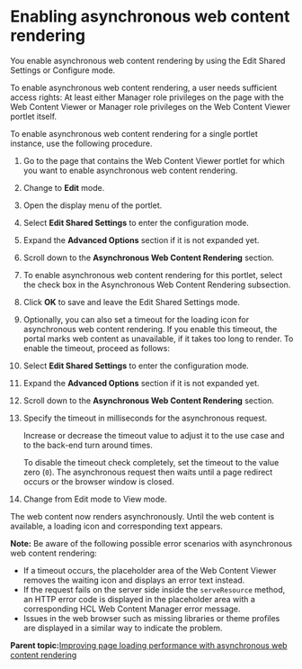 # Enabling asynchronous web content rendering 

You enable asynchronous web content rendering by using the Edit Shared Settings or Configure mode.

To enable asynchronous web content rendering, a user needs sufficient access rights: At least either Manager role privileges on the page with the Web Content Viewer or Manager role privileges on the Web Content Viewer portlet itself.

To enable asynchronous web content rendering for a single portlet instance, use the following procedure.

1.  Go to the page that contains the Web Content Viewer portlet for which you want to enable asynchronous web content rendering.

2.  Change to **Edit** mode.

3.  Open the display menu of the portlet.

4.  Select **Edit Shared Settings** to enter the configuration mode.

5.  Expand the **Advanced Options** section if it is not expanded yet.

6.  Scroll down to the **Asynchronous Web Content Rendering** section.

7.  To enable asynchronous web content rendering for this portlet, select the check box in the Asynchronous Web Content Rendering subsection.

8.  Click **OK** to save and leave the Edit Shared Settings mode.

9.  Optionally, you can also set a timeout for the loading icon for asynchronous web content rendering. If you enable this timeout, the portal marks web content as unavailable, if it takes too long to render. To enable the timeout, proceed as follows:

10. Select **Edit Shared Settings** to enter the configuration mode.

11. Expand the **Advanced Options** section if it is not expanded yet.

12. Scroll down to the **Asynchronous Web Content Rendering** section.

13. Specify the timeout in milliseconds for the asynchronous request.

    Increase or decrease the timeout value to adjust it to the use case and to the back-end turn around times.

    To disable the timeout check completely, set the timeout to the value zero \(`0`\). The asynchronous request then waits until a page redirect occurs or the browser window is closed.

14. Change from Edit mode to View mode.


The web content now renders asynchronously. Until the web content is available, a loading icon and corresponding text appears.

**Note:** Be aware of the following possible error scenarios with asynchronous web content rendering:

-   If a timeout occurs, the placeholder area of the Web Content Viewer removes the waiting icon and displays an error text instead.
-   If the request fails on the server side inside the `serveResource` method, an HTTP error code is displayed in the placeholder area with a corresponding HCL Web Content Manager error message.
-   Issues in the web browser such as missing libraries or theme profiles are displayed in a similar way to indicate the problem.

**Parent topic:**[Improving page loading performance with asynchronous web content rendering ](../wcm/wcm_config_asynch_wcm_rendr.md)

